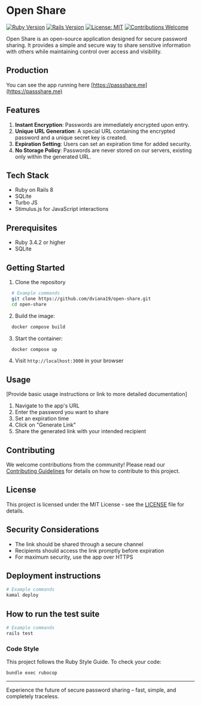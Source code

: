 # Open Share

[![Ruby Version](https://img.shields.io/badge/ruby-3.4.2-green.svg)](https://www.ruby-lang.org/)
[![Rails Version](https://img.shields.io/badge/rails-8.0.2-green.svg)](https://rubyonrails.org/)
[![License: MIT](https://img.shields.io/badge/License-MIT-yellow.svg)](https://opensource.org/licenses/MIT)
[![Contributions Welcome](https://img.shields.io/badge/contributions-welcome-brightgreen.svg?style=flat)](https://github.com/your-username/open-share/pulls)

Open Share is an open-source application designed for secure password sharing. It provides a simple and secure way to share sensitive information with others while maintaining control over access and visibility.

## Production

You can see the app running here [https://passshare.me](https://passshare.me)

## Features

1. **Instant Encryption**: Passwords are immediately encrypted upon entry.
2. **Unique URL Generation**: A special URL containing the encrypted password and a unique secret key is created.
3. **Expiration Setting**: Users can set an expiration time for added security.
4. **No Storage Policy**: Passwords are never stored on our servers, existing only within the generated URL.

## Tech Stack

- Ruby on Rails 8
- SQLite
- Turbo JS
- Stimulus.js for JavaScript interactions

## Prerequisites

- Ruby 3.4.2 or higher
- SQLite

## Getting Started
1. Clone the repository
```bash
  # Example commands
  git clone https://github.com/dviana19/open-share.git
  cd open-share
```
2. Build the image:
```bash
  docker compose build
```
3. Start the container:
```bash
  docker compose up
```
4. Visit `http://localhost:3000` in your browser

## Usage

[Provide basic usage instructions or link to more detailed documentation]

1. Navigate to the app's URL
2. Enter the password you want to share
3. Set an expiration time
4. Click on "Generate Link"
5. Share the generated link with your intended recipient

## Contributing

We welcome contributions from the community! Please read our [Contributing Guidelines](CONTRIBUTING.md) for details on how to contribute to this project.

## License

This project is licensed under the MIT License - see the [LICENSE](LICENSE) file for details.

## Security Considerations

- The link should be shared through a secure channel
- Recipients should access the link promptly before expiration
- For maximum security, use the app over HTTPS

## Deployment instructions
```bash
# Example commands
kamal deploy
```

## How to run the test suite
```bash
# Example commands
rails test
```

### Code Style

This project follows the Ruby Style Guide. To check your code:

```bash
bundle exec rubocop
```

---

Experience the future of secure password sharing – fast, simple, and completely traceless.

